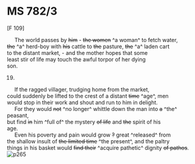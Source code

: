 # MS 782/3

[F 109]

&nbsp;&nbsp;&nbsp;&nbsp;&nbsp;The world passes by ~~him~~ - ~~the women~~ ^a woman^ to fetch water, \
~~the~~ ^a^ herd-boy with ~~his~~ cattle to ~~the~~ pasture, ~~the~~ ^a^ laden cart \
to the distant market, - and the mother hopes that some \
least stir of life may touch the awful torpor of her dying \
son.

19.

&nbsp;&nbsp;&nbsp;&nbsp;&nbsp;If the ragged villager, trudging home from the market, \
could suddenly be lifted to the crest of a distant ~~time~~ ^age^, men \
would stop in their work and shout and run to him in delight. \
&nbsp;&nbsp;&nbsp;&nbsp;&nbsp;For they would ~~not~~ ^no longer^ whittle down the man into ~~a~~ ^the^ peasant, \
but find ~~in~~ him ^full of^ the mystery ~~of life~~ and ~~the~~ spirit of his \
age. \
&nbsp;&nbsp;&nbsp;&nbsp;&nbsp;Even his poverty and pain would grow ~~?~~ great ^released^ from \
the shallow insult of ~~the limited time~~ ^the present^, and the paltry \
things in his basket would ~~find their~~ ^acquire pathetic^ dignity ~~of pathos~~.
![p265](MS782_3-265.jpg)
